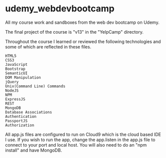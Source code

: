# udemy_webdevbootcamp
All my course work and sandboxes from the web dev bootcamp on Udemy.

The final project of the course is "v13" in the "YelpCamp" directory.

Throughout the course I learned or reviewed the following technologies and some of which are reflected in these files.

    HTML5
    CSS3
    JavaScript
    Bootstrap
    SemanticUI
    DOM Manipulation
    jQuery
    Unix(Command Line) Commands
    NodeJS
    NPM
    ExpressJS
    REST
    MongoDB
    Database Associations
    Authentication
    PassportJS
    Authorization
    
All app.js files are configured to run on Cloud9 which is the cloud based IDE I use. 
If you wish to run the app, change the app.listen in the app.js file to connect to your port and local host.
You will also need to do an "npm install" and have MongoDB.